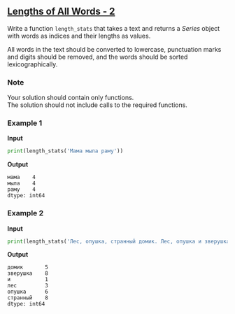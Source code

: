 ## [Lengths of All Words - 2](../../../solutions/6.2/62_a.py)

Write a function `length_stats` that takes a text and returns a _Series_ object with words as indices and their lengths as values.

All words in the text should be converted to lowercase, punctuation marks and digits should be removed, and the words should be sorted lexicographically.

### Note

Your solution should contain only functions.\
The solution should not include calls to the required functions.

### Example 1

__Input__
```python
print(length_stats('Мама мыла раму'))
```

__Output__
```plaintext
мама    4
мыла    4
раму    4
dtype: int64
```

### Example 2

__Input__
```python
print(length_stats('Лес, опушка, странный домик. Лес, опушка и зверушка.'))
```

__Output__
```plaintext
домик       5
зверушка    8
и           1
лес         3
опушка      6
странный    8
dtype: int64
```
